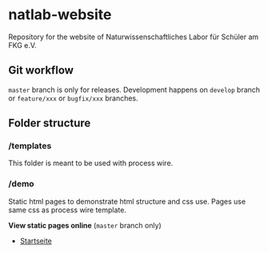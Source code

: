 # natlab-website
Repository for the website of Naturwissenschaftliches Labor für Schüler am FKG e.V.

## Git workflow
`master` branch is only for releases. Development happens on `develop` branch or `feature/xxx` or `bugfix/xxx` branches.

## Folder structure

### /templates
This folder is meant to be used with process wire.

### /demo
Static html pages to demonstrate html structure and css use. Pages use same css as process wire template.

**View static pages online** (`master` branch only)

- [Startseite](https://nzottmann.github.io/natlab-website/demo/startseite.html)